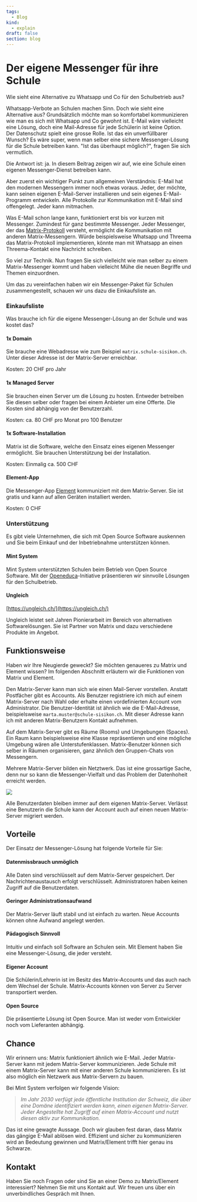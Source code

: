```yaml
---
tags:
  - Blog
kind:
  - explain
draft: false
section: blog
---
```


# Der eigene Messenger für ihre Schule

Wie sieht eine Alternative zu Whatsapp und Co für den Schulbetrieb aus?

Whatsapp-Verbote an Schulen machen Sinn. Doch wie sieht eine Alternative aus? Grundsätzlich möchte man so komfortabel kommunizieren wie man es sich mit Whatsapp und Co gewohnt ist. E-Mail wäre vielleicht eine Lösung, doch eine Mail-Adresse für jede Schülerin ist keine Option. Der Datenschutz spielt eine grosse Rolle. Ist das ein unverfüllbarer Wunsch? Es wäre super, wenn man selber eine sichere Messenger-Lösung für die Schule betreiben kann. "Ist das überhaupt möglich?", fragen Sie sich vermutlich.

Die Antwort ist: ja. In diesem Beitrag zeigen wir auf, wie eine Schule einen eigenen Messenger-Dienst betreiben kann.

Aber zuerst ein wichtiger Punkt zum allgemeinen Verständnis: E-Mail hat den modernen Messengern immer noch etwas voraus. Jeder, der möchte, kann seinen eigenen E-Mail-Server installieren und sein eigenes E-Mail-Programm entwickeln. Alle Protokolle zur Kommunikation mit E-Mail sind offengelegt. Jeder kann mitmachen.

Was E-Mail schon lange kann, funktioniert erst bis vor kurzen mit Messenger. Zumindest für ganz bestimmte Messenger. Jeder Messenger, der das [Matrix-Protokoll](https://matrix.org/) versteht, ermöglicht die Kommunikation mit anderen Matrix-Messengern. Würde beispielsweise Whatsapp und Threema das Matrix-Protokoll implementieren, könnte man mit Whatsapp an einen Threema-Kontakt eine Nachricht schreiben.

So viel zur Technik. Nun fragen Sie sich vielleicht wie man selber zu einem Matrix-Messenger kommt und haben vielleicht Mühe die neuen Begriffe und Themen einzuordnen.

Um das zu vereinfachen haben wir ein Messenger-Paket für Schulen zusammengestellt, schauen wir uns dazu die Einkaufsliste an.

### Einkaufsliste

Was brauche ich für die eigene Messenger-Lösung an der Schule und was kostet das?

#### 1x Domain

Sie brauche eine Webadresse wie zum Beispiel `matrix.schule-sisikon.ch`. Unter dieser Adresse ist der Matrix-Server erreichbar.

Kosten: 20 CHF pro Jahr

#### 1x Managed Server

Sie brauchen einen Server um die Lösung zu hosten. Entweder betreiben Sie diesen selber oder fragen bei einem Anbieter um eine Offerte. Die Kosten sind abhängig von der Benutzerzahl.

Kosten: ca. 80 CHF pro Monat pro 100 Benutzer

#### 1x Software-Installation

Matrix ist die Software, welche den Einsatz eines eigenen Messenger ermöglicht. Sie brauchen Unterstützung bei der Installation.

Kosten: Einmalig ca. 500 CHF

#### Element-App

Die Messenger-App [Element](https://element.io/) kommuniziert mit dem Matrix-Server. Sie ist gratis und kann auf allen Geräten installiert werden.

Kosten: 0 CHF

### Unterstützung

Es gibt viele Unternehmen, die sich mit Open Source Software auskennen und Sie beim Einkauf und der Inbetriebnahme unterstützen können.

#### Mint System

Mint System unterstützten Schulen beim Betrieb von Open Source Software. Mit der [Openeduca](https://www.openeduca.ch/)-Initiative präsentieren wir sinnvolle Lösungen für den Schulbetrieb.

#### Ungleich

[https://ungleich.ch/](https://ungleich.ch/)

Ungleich leistet seit Jahren Pionierarbeit im Bereich von alternativen Softwarelösungen. Sie ist Partner von Matrix und dazu verschiedene Produkte im Angebot.

## Funktionsweise

Haben wir Ihre Neugierde geweckt? Sie möchten genaueres zu Matrix und Element wissen? Im folgenden Abschnitt erläutern wir die Funktionen von Matrix und Element.

Den Matrix-Server kann man sich wie einen Mail-Server vorstellen. Anstatt Postfächer gibt es Accounts. Als Benutzer registriere ich mich auf einem Matrix-Server nach Wahl oder erhalte einen vordefinierten Account vom Administrator. Die Benutzer-Identität ist ähnlich wie die E-Mail-Adresse, beispielsweise `marta.muster@schule-sisikon.ch`. Mit dieser Adresse kann ich mit anderen Matrix-Benutzern Kontakt aufnehmen.

Auf dem Matrix-Server gibt es Räume (Rooms) und Umgebungen (Spaces). Ein Raum kann beispielsweise eine Klasse repräsentieren und eine mögliche Umgebung wären alle Unterstufenklassen. Matrix-Benutzer können sich selber in Räumen organisieren, ganz ähnlich den Gruppen-Chats von Messengern.

Mehrere Matrix-Server bilden ein Netztwerk. Das ist eine grossartige Sache, denn nur so kann die Messenger-Vielfalt und das Problem der Datenhoheit erreicht werden.

![](https://www.mint-system.ch/web/image/2911/Messenger-Vielfalt.png?access_token=ce8122a6-9e89-412e-afb3-e9aad1cbad08)

Alle Benutzerdaten bleiben immer auf dem eigenen Matrix-Server. Verlässt eine Benutzerin die Schule kann der Account auch auf einen neuen Matrix-Server migriert werden.

## Vorteile

Der Einsatz der Messenger-Lösung hat folgende Vorteile für Sie:

#### Datenmissbrauch unmöglich

Alle Daten sind verschlüsselt auf dem Matrix-Server gespeichert. Der Nachrichtenaustausch erfolgt verschlüsselt. Administratoren haben keinen Zugriff auf die Benutzerdaten.

#### Geringer Administrationsaufwand

Der Matrix-Server läuft stabil und ist einfach zu warten. Neue Accounts können ohne Aufwand angelegt werden.

#### Pädagogisch Sinnvoll

Intuitiv und einfach soll Software an Schulen sein. Mit Element haben Sie eine Messenger-Lösung, die jeder versteht.

#### Eigener Account

Die Schülerin/Lehrerin ist im Besitz des Matrix-Accounts und das auch nach dem Wechsel der Schule. Matrix-Accounts können von Server zu Server transportiert werden.

#### Open Source

Die präsentierte Lösung ist Open Source. Man ist weder vom Entwickler noch vom Lieferanten abhängig.

## Chance

Wir erinnern uns: Matrix funktioniert ähnlich wie E-Mail. Jeder Matrix-Server kann mit jedem Matrix-Server kommunizieren. Jede Schule mit einem Matrix-Server kann mit einer anderen Schule kommunizieren. Es ist also möglich ein Netzwerk aus Matrix-Servern zu bauen.

Bei Mint System verfolgen wir folgende Vision:

> _Im Jahr 2030 verfügt jede öffentliche Institution der Schweiz, die über eine Domäne identifiziert werden kann, einen eigenen Matrix-Server. Jeder Angestellte hat Zugriff auf einen Matrix-Account und nutzt diesen aktiv zur Kommunikation._

Das ist eine gewagte Aussage. Doch wir glauben fest daran, dass Matrix das gängige E-Mail ablösen wird. Effizient und sicher zu kommunizieren wird an Bedeutung gewinnen und Matrix/Element trifft hier genau ins Schwarze.

## Kontakt

Haben Sie noch Fragen oder sind Sie an einer Demo zu Matrix/Element interessiert? Nehmen Sie mit uns Kontakt auf. Wir freuen uns über ein unverbindliches Gespräch mit Ihnen.
